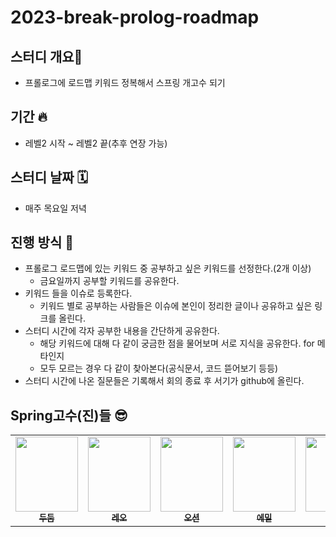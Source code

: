 # 2023-break-prolog-roadmap
## 스터디 개요🌱
- 프롤로그에 로드맵 키워드 정복해서 스프링 개고수 되기

## 기간 🔥
- 레벨2 시작 ~ 레벨2 끝(추후 연장 가능)

## 스터디 날짜 🗓️
- 매주 목요일 저녁

## 진행 방식 🫵
- 프롤로그 로드맵에 있는 키워드 중 공부하고 싶은 키워드를 선정한다.(2개 이상)
    - 금요일까지 공부할 키워드를 공유한다.
- 키워드 들을 이슈로 등록한다.
    - 키워드 별로 공부하는 사람들은 이슈에 본인이 정리한 글이나 공유하고 싶은 링크를 올린다.
- 스터디 시간에 각자 공부한 내용을 간단하게 공유한다.
    - 해당 키워드에 대해 다 같이 궁금한 점을 물어보며 서로 지식을 공유한다. for 메타인지
    - 모두 모르는 경우 다 같이 찾아본다(공식문서, 코드 뜯어보기 등등)
- 스터디 시간에 나온 질문들은 기록해서 회의 종료 후 서기가 github에 올린다.

## Spring고수(진)들 😎
<table>
  <tr>
     <td align="center"><a href="https://github.com/younghoondoodoom"><img src="https://user-images.githubusercontent.com/62167801/232427144-c27a9342-6840-48e6-a3f2-7429af97a0c0.png" width="100px;" height="120px;" alt=""/><br /><sub><b>두둠</b></sub></a><br /></td>
    <td align="center"><a href="https://github.com/youngh0"><img src="https://user-images.githubusercontent.com/62167801/232427628-73c0032e-70bc-4685-a477-e2fdef07ef0c.png" width="100px;" height="120px;" alt=""/><br /><sub><b>레오</b></sub></a><br /></td>
    <td align="center"><a href="https://github.com/donghae-kim"><img src="https://user-images.githubusercontent.com/62167801/232427642-0815b8c4-eb2b-4230-b7c3-90941019f070.png" width="100px;" height="120px;" alt=""/><br /><sub><b>오션</b></sub></a><br /></td>
    <td align="center"><a href="https://github.com/CFalws"><img src="https://user-images.githubusercontent.com/62167801/232427650-05786cbc-bd3b-4de4-aa2c-7b1ac035356f.png" width="100px;"; height="120px;" alt=""/><br /><sub><b>에밀</b></sub></a><br /></td>
    <td align="center"><a href="https://github.com/jundonghyuk"><img src="https://user-images.githubusercontent.com/62167801/232427657-7b99a095-2001-4495-9045-c4568f73860d.png" width="100px;" height="120px;" alt=""/><br /><sub><b>하디</b></sub></a><br /></td>
    <td align="center"><a href="https://github.com/This2sho"><img src="https://user-images.githubusercontent.com/62167801/232427660-6e92c06d-13e3-4aa1-b0d4-160762fc28db.png" width="100px;" height="120px;" alt=""/><br /><sub><b>호이</b></sub></a><br /></td>
</tr>
</table>
